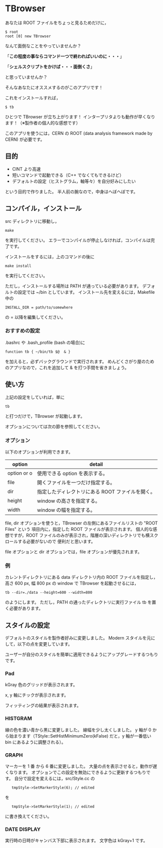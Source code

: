 # TBrowser

あなたは ROOT ファイルをちょっと見るためだけに，

	$ root
	root [0] new TBrowser

なんて面倒なことをやっていませんか？

「**この程度の事ならコマンド一つで終わればいいのに・・・**」

「**シェルスクリプトをかけば・・・面倒くさ**」

と思っていませんか？

そんなあなたにオススメするのがこのアプリです！

これをインストールすれば，

	$ tb

ひとつで TBrowser が立ち上がります！
インタープリタよりも動作が早くなります！（※製作者の個人的な感想です）

このアプリを使うには，CERN の ROOT (data analysis framework made by CERN) が必要です。

## 目的

- CINT より高速
- 短いコマンドで起動できる（C++ でなくてもできるけど）
- デフォルトの設定（ヒストグラム，軸等々）を自分好みにしたい

という目的で作りました。
半人前の腕なので，中身はへぼへぼです。

## コンパイル，インストール

src ディレクトリに移動し，

	make

を実行してください。
エラーでコンパイルが停止しなければ，コンパイルは完了です。

インストールをするには，上のコマンドの後に

	make install

を実行してください。

ただし，インストールする場所は PATH が通っている必要があります。
デフォルトの設定では ~/bin としています。
インストール先を変えるには，Makefile 中の

	INSTALL_DIR = path/to/somewhere

の = 以降を編集してください。


### おすすめの設定

.bashrc や .bash_profile (bash の場合)に

	function tb { ~/bin/tb $@  & }

を加えると，必ずバックグラウンドで実行されます。
めんどくさがり屋のためのアプリなので，これを追加して & を打つ手間を省きましょう。

## 使い方

上記の設定をしていれば，単に

	tb

と打つだけで，TBrowser が起動します。

オプションについては次の節を参照してください。

### オプション

以下のオプションが利用できます。

 option      | detail 
 ----------- | ------------------------------------------------- 
 option or o | 使用できる option を表示する。
 file        | 開くファイルを一つだけ指定する。
 dir         | 指定したディレクトリにある ROOT ファイルを開く。
 height      | window の高さを指定する。
 width       | window の幅を指定する。

file, dir オプションを使うと，TBrowser の左側にあるファイルリストの "ROOT Files" という
項目内に，指定した ROOT ファイルが表示されます。
個人的な感想ですが，ROOT ファイルのみが表示され，階層の深いディレクトリでも横スクロールする必要がないので
便利だと思います。

file オプションと dir オプションでは，file オプションが優先されます。

### 例

カレントディレクトリにある data ディレクトリ内の ROOT ファイルを指定し，高さ 600 px, 幅 800 px の window で TBrowser を起動させるには，

	tb --dir=./data --height=600 --width=800

のようにします。
ただし，PATH の通ったディレクトリに実行ファイル tb を置く必要があります。

## スタイルの設定

デフォルトのスタイルを製作者好みに変更しました。
Modern スタイルを元にして，以下の点を変更しています。

ユーザーが自分のスタイルを簡単に適用できるようにアップグレードするつもりです。

### Pad

kGray 色のグリッドが表示されます。

x, y 軸にチックが表示されます。

フィッティングの結果が表示されます。

### HISTGRAM

線の色を濃い青から黒に変更しました。
線幅を少し太くしました。
y 軸が 0 から始まります（TStyle::SetHistMinimumZero(kFalse) だと，y 軸が一番低い bin にあるように調整される）。

### GRAPH

マーカーを 1 番 から 6 番に変更しました。
大量の点を表示させると，動作が遅くなります。
オプションでこの設定を無効にできるように更新するつもりです。
自分で設定を変えるには，src/Style.cc の

	   tmpStyle->SetMarkerStyle(6); // edited

を

	   tmpStyle->SetMarkerStyle(1); // edited

に書き換えてください。

### DATE DISPLAY

実行時の日時がキャンバス下部に表示されます。
文字色は kGray+1 です。

